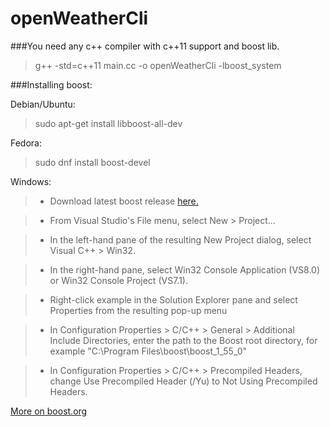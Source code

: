 # openWeatherCli

###You need any c++ compiler with c++11 support and boost lib.
>g++ -std=c++11 main.cc -o openWeatherCli -lboost_system

###Installing boost:

  Debian/Ubuntu:
  > sudo apt-get install libboost-all-dev

  Fedora:
  > sudo dnf install boost-devel
  
  Windows:
  
  >* Download latest boost release [here.](http://sourceforge.net/projects/boost/files/boost/1.59.0/)
  
  >* From Visual Studio's File menu, select New > Project…

  >* In the left-hand pane of the resulting New Project dialog, select Visual C++ > Win32.

  >*  In the right-hand pane, select Win32 Console Application (VS8.0) or Win32 Console Project (VS7.1).

  >*  Right-click example in the Solution Explorer pane and select Properties from the resulting pop-up menu

  >*  In Configuration Properties > C/C++ > General > Additional Include Directories, enter the path to the Boost root directory, for example "C:\Program Files\boost\boost_1_55_0"

  >* In Configuration Properties > C/C++ > Precompiled Headers, change Use Precompiled Header (/Yu) to Not Using Precompiled Headers.

  [More on boost.org](http://www.boost.org/doc/libs/1_55_0/more/getting_started/windows.html)

